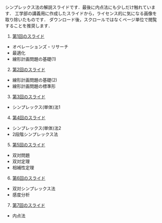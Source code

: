 シンプレックス法の解説スライドです．最後に内点法にも少しだけ触れています．
工学部の講義用に作成したスライドから，ライセンス的に気になる画像を取り除いたものです．
ダウンロード後，スクロールではなくページ単位で閲覧することを推奨します．

1. [第1回のスライド](OR1-1.pdf)
- オペレーションズ・リサーチ
- 最適化
- 線形計画問題の基礎(1)

2. [第2回のスライド](OR1-2.pdf)
- 線形計画問題の基礎(2)
- 線形計画問題の標準形

3. [第3回のスライド](OR1-3.pdf)
- シンプレックス(単体)法1

4. [第4回のスライド](OR1-4.pdf)
- シンプレックス(単体)法2
- 2段階シンプレックス法

5. [第5回のスライド](OR1-5.pdf)
- 双対問題
- 双対定理
- 相補性定理

6. [第6回のスライド](OR1-6.pdf)
- 双対シンプレックス法
- 感度分析

7. [第7回のスライド](OR1-7.pdf)
- 内点法
